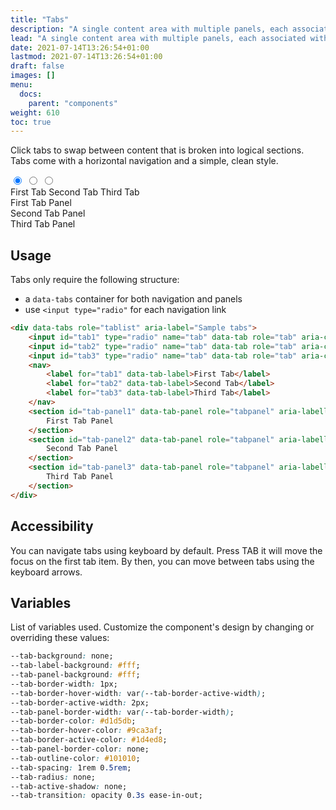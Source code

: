 ```yaml
---
title: "Tabs"
description: "A single content area with multiple panels, each associated with a header in a list."
lead: "A single content area with multiple panels, each associated with a header in a list."
date: 2021-07-14T13:26:54+01:00
lastmod: 2021-07-14T13:26:54+01:00
draft: false
images: []
menu:
  docs:
    parent: "components"
weight: 610
toc: true
---
```


Click tabs to swap between content that is broken into logical sections. Tabs come with a horizontal navigation and a simple, clean style.

<div class="preview" role="tablist" aria-label="Sample tabs">
  <link rel="stylesheet" href="/cssui/cssui.min.css">
  <link rel="stylesheet" href="/cssui/cssui.tabs.min.css">

  <div data-tabs>
    <input id="tab1" type="radio" name="tab" data-tab role="tab" aria-controls="tab-panel1" checked="checked"/>
    <input id="tab2" type="radio" name="tab" data-tab role="tab" aria-controls="tab-panel2"/>
    <input id="tab3" type="radio" name="tab" data-tab role="tab" aria-controls="tab-panel3"/>
    <nav>
      <label for="tab1" data-tab-label>First Tab</label>
      <label for="tab2" data-tab-label>Second Tab</label>
      <label for="tab3" data-tab-label>Third Tab</label>
    </nav>
    <section id="tab-panel1" data-tab-panel role="tabpanel" aria-labelledby="tab1">
      First Tab Panel
    </section>
    <section id="tab-panel2" data-tab-panel role="tabpanel" aria-labelledby="tab2">
      Second Tab Panel
    </section>
    <section id="tab-panel3" data-tab-panel role="tabpanel" aria-labelledby="tab3">
      Third Tab Panel
    </section>
  </div>
</div>

## Usage

Tabs only require the following structure:
- a `data-tabs` container for both navigation and panels
- use `<input type="radio"` for each navigation link

```html
<div data-tabs role="tablist" aria-label="Sample tabs">
    <input id="tab1" type="radio" name="tab" data-tab role="tab" aria-controls="tab-panel1" checked="checked"/>
    <input id="tab2" type="radio" name="tab" data-tab role="tab" aria-controls="tab-panel2"/>
    <input id="tab3" type="radio" name="tab" data-tab role="tab" aria-controls="tab-panel3"/>
    <nav>
        <label for="tab1" data-tab-label>First Tab</label>
        <label for="tab2" data-tab-label>Second Tab</label>
        <label for="tab3" data-tab-label>Third Tab</label>
    </nav>
    <section id="tab-panel1" data-tab-panel role="tabpanel" aria-labelledby="tab1">
        First Tab Panel
    </section>
    <section id="tab-panel2" data-tab-panel role="tabpanel" aria-labelledby="tab2">
        Second Tab Panel
    </section>
    <section id="tab-panel3" data-tab-panel role="tabpanel" aria-labelledby="tab3">
        Third Tab Panel
    </section>
</div>
```
## Accessibility
You can navigate tabs using keyboard by default. Press TAB it will move the focus on the first tab item. By then, you can move between tabs using the keyboard arrows.

## Variables

List of variables used. Customize the component's design by changing or overriding these values:

```css
--tab-background: none;
--tab-label-background: #fff;
--tab-panel-background: #fff;
--tab-border-width: 1px;
--tab-border-hover-width: var(--tab-border-active-width);
--tab-border-active-width: 2px;
--tab-panel-border-width: var(--tab-border-width);
--tab-border-color: #d1d5db;
--tab-border-hover-color: #9ca3af;
--tab-border-active-color: #1d4ed8;
--tab-panel-border-color: none;
--tab-outline-color: #101010;
--tab-spacing: 1rem 0.5rem;
--tab-radius: none;
--tab-active-shadow: none;
--tab-transition: opacity 0.3s ease-in-out;
```
